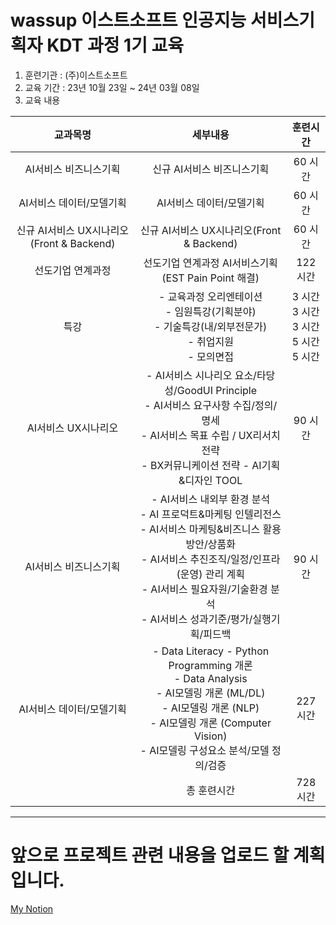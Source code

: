 # wassup 이스트소프트 인공지능 서비스기획자 KDT 과정 1기 교육

1. 훈련기관 : (주)이스트소프트
2. 교육 기간 : 23년 10월 23일 ~ 24년 03월 08일
3. 교육 내용<br>



|교과목명|세부내용|훈련시간|
|:---:|:---:|:---:|
|AI서비스 비즈니스기획|신규 AI서비스 비즈니스기획|60 시간|
|AI서비스 데이터/모델기획|AI서비스 데이터/모델기획|60 시간|
|신규 AI서비스 UX시나리오(Front & Backend)|신규 AI서비스 UX시나리오(Front & Backend)|60 시간|
|선도기업 연계과정|선도기업 연계과정 AI서비스기획 (EST Pain Point 해결)|122 시간|
|특강|- 교육과정 오리엔테이션<br>- 임원특강(기획분야)<br>- 기술특강(내/외부전문가)<br>- 취업지원<br>- 모의면접|3 시간<br>3 시간<br>3 시간<br>5 시간<br>5 시간|
|AI서비스 UX시나리오|- AI서비스 시나리오 요소/타당성/GoodUI Principle<br>- AI서비스 요구사항 수집/정의/명세<br>- AI서비스 목표 수립 / UX리서치 전략<br>- BX커뮤니케이션 전략 - AI기획&디자인 TOOL|90 시간|
|AI서비스 비즈니스기획|- AI서비스 내외부 환경 분석<br>- AI 프로덕트&마케팅 인텔리전스<br>- AI서비스 마케팅&비즈니스 활용 방안/상품화<br>- AI서비스 추진조직/일정/인프라(운영) 관리 계획<br>- AI서비스 필요자원/기술환경 분석<br>- AI서비스 성과기준/평가/실행기획/피드백|90 시간|
|AI서비스 데이터/모델기획|- Data Literacy - Python Programming 개론<br>- Data Analysis<br>- AI모델링 개론 (ML/DL)<br>- AI모델링 개론 (NLP)<br>- AI모델링 개론 (Computer Vision)<br>- AI모델링 구성요소 분석/모델 정의/검증|227 시간|
||총 훈련시간|728 시간|




----------------

# 앞으로 프로젝트 관련 내용을 업로드 할 계획입니다.

[My Notion](https://www.notion.so/oreumi/2dbe408ce2274b83b48ad4e76109e96f?v=f300e8cb623c4f6aa001f7611ec123e0 "Link")
